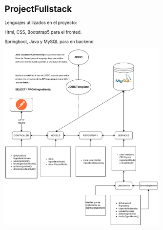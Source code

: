 # ProjectFullstack
Lenguajes utilizados en el proyecto:

Html, CSS, Bootstrap5 para el fronted.

Springboot, Java y MySQL para en backend

![img.png](img.png)
